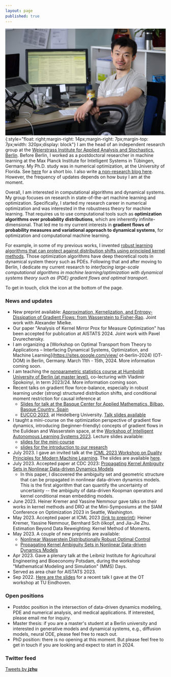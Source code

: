 ```yaml
---
layout: page
published: true
---
```

![jjzhu](/images/jzhu-photo.jpg){:style="float: right;margin-right: 14px;margin-right: 7px;margin-top: 7px;width: 320px;display: block"}
I am the head of an independent research group at the [Weierstrass Institute for Applied Analysis and Stochastics, Berlin](https://www.wias-berlin.de/).
Before Berlin, I worked as a postdoctoral researcher in machine learning at the Max Planck Institute for Intelligent Systems in Tübingen, Germany. My Ph.D. study was in numerical optimization, at the University of Florida. See [here](/about/) for a short bio. 
I also write [a non-research blog here](https://jj-zhu.github.io/blog/). However, the frequency of updates depends on how busy I am at the moment.

Overall, I am interested in computational algorithms and dynamical systems.
My group focuses on research in state-of-the-art machine learning and optimization.
Specifically, I started my research career in numerical optimization and was interested in the robustness theory for machine learning. That requires us to use computational tools such as **optimization algorithms over probability distributions**, which are inherently infinite-dimensional. That led me to my current interests in **gradient flows of probability measures and variational approach to dynamical systems**, for optimization and computational machine learning.

For example, in some of my previous works, I invented [robust learning algorithms that can protect against distribution shifts using principled kernel methods](https://arxiv.org/pdf/2006.06981.pdf).
Those optimization algorithms have deep theoretical roots in dynamical system theory such as PDEs.
Following that and after moving to Berlin, I dedicate my current research to *interfacing large-scale computational algorithms in machine learning/optimization with dynamical systems theory such as (PDE) gradient flows and optimal transport*.

To get in touch, click the icon at the bottom of the page.

### News and updates
- New preprint available: [Approximation, Kernelization, and Entropy-Dissipation of Gradient Flows: from Wasserstein to Fisher-Rao](https://jj-zhu.github.io/file/ZhuMielke24AppKerEntFR.pdf). Joint work with Alexander Mielke.
- Our paper "Analysis of Kernel Mirror Prox for Measure Optimization" has been accepted for publication at AISTATS 2024. Joint work with Pavel Dvurechensky.
- I am organizing a [Workshop on Optimal Transport from Theory to Applications – Interfacing Dynamical Systems, Optimization, and Machine Learning](https://sites.google.com/view/
ot-berlin-2024) (OT-DOM) in Berlin, Germany. March 11th - 15th, 2024. More information coming soon.
- I am teaching the [nonparametric statistics course at Humboldt University of Berlin (at master level)](https://agnes.hu-berlin.de/lupo/rds?state=verpublish&status=init&vmfile=no&publishid=207589&moduleCall=webInfo&publishConfFile=webInfo&publishSubDir=veranstaltung), co-lecturing with Vladimir Spokoinyi, in term 2023/24. More information coming soon.
- Recent talks on gradient flow force-balance, especially in robust learning under (strong) structured distribution shifts, and conditional moment restriction for causal inference at 
  - [Slides for talk at the Basque Center for Applied Mathematics, Bilbao, Basque Country, Spain](https://jj-zhu.github.io/file/bcam-zhu-rob-2024.pdf)
  - [EUCCO 2023](https://scoop.iwr.uni-heidelberg.de/events/2023_eucco/), at Heidelberg University. [Talk slides available](https://jj-zhu.github.io/file/Heidelberg-EUCCO-2023-Zhu.pdf)
- I taught a mini-course on the optimization perspective of gradient flow dynamics, introducing (beginner-friendly) concepts of gradient flows in the Eulidean and Wasserstein space, at the [Workshop of Intelligent Autonomous Learning Systems 2023](https://www.ias.informatik.tu-darmstadt.de/Workshops/IWIALS2023). Lecture slides available:  
  - [slides for the mini-course](https://jj-zhu.github.io/file/IWIAS-mini-course-opt-gf-aug-2023-nopause.pdf)
  - [slides for the introduction to our research](https://jj-zhu.github.io/file/IWIAS-2023-intro-zhu.pdf)
- July 2023. I gave an invited talk at the [ICML 2023 Workshop on Duality Principles for Modern Machine Learning](https://dp4ml.github.io/). The slides are available [here](https://jj-zhu.github.io/file/duality-ICML-2023-Zhu.pdf).
- July 2023. Accepted paper at CDC 2023: [Propagating Kernel Ambiguity Sets in Nonlinear Data-driven Dynamics Models](https://arxiv.org/abs/2304.14057)
    - In this paper, I discovered the ambiguity set and geometric structure that can be propagated in nonlinear data-driven dynamics models. This is the first algorithm that can quantify the uncertainty of uncertainty -- the ambiguity of data-driven Koopman operators and kernel conditional mean embedding models.
- June 2023. Heiner Kremer and Yassine Nemmour gave talks on their works in kernel methods and DRO at the Mini-Symposiums at the SIAM Conference on Optimization 2023 in Seattle, Washington.
- May 2023. Accepted paper at ICML 2023 [(link to preprint)](https://arxiv.org/abs/2305.10898): Heiner Kremer, Yassine Nemmour, Bernhard Sch ̈olkopf, and Jia-Jie Zhu. Estimation Beyond Data Reweighting: Kernel Method of Moments.
- May 2023. A couple of new preprints are available:
    - [Nonlinear Wasserstein Distributionally Robust Optimal Control](https://arxiv.org/abs/2304.07415)
    - [Propagating Kernel Ambiguity Sets in Nonlinear Data-driven Dynamics Models](https://arxiv.org/abs/2304.14057)
- Apr 2023. Gave a plenary talk at the Leibniz Institute for Agricultural Engineering and Bioeconomy Potsdam, during the workshop "Mathematical Modeling and Simulation" (MMS) Days.
- Served as area chair for AISTATS 2023.  
- Sep 2022. [Here are the slides](https://jj-zhu.github.io/file/Eindhoven-OT-workshop-2022-Zhu.pdf) for a recent talk I gave at the OT workshop at TU Eindhoven.

### Open positions
- Postdoc position in the intersection of data-driven dynamics modeling, PDE and numerical analysis, and medical applications. If interested, please email me for inquiry.
- Master thesis: if you are a master's student at a Berlin university and interested in generative models and dynamical systems, e.g., diffusion models, neural ODE, please feel free to reach out.
- PhD position: there is no opening at this moment. But please feel free to get in touch if you are looking and expect to start in 2024.


### Twitter feed
<a class="twitter-timeline" data-width="800" href="https://twitter.com/__jzhu__?ref_src=twsrc%5Etfw">Tweets by __jzhu__</a> <script async src="https://platform.twitter.com/widgets.js" charset="utf-8"></script>
